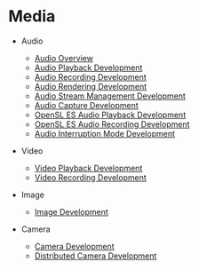# Media

- Audio
  - [Audio Overview](audio-overview.md)
  - [Audio Playback Development](audio-playback.md) 
  - [Audio Recording Development](audio-recorder.md) 
  - [Audio Rendering Development](audio-renderer.md)
  - [Audio Stream Management Development](audio-stream-manager.md)
  - [Audio Capture Development](audio-capturer.md)
  - [OpenSL ES Audio Playback Development](opensles-playback.md)
  - [OpenSL ES Audio Recording Development](opensles-capture.md)
  - [Audio Interruption Mode Development](audio-interruptmode.md)

- Video
  - [Video Playback Development](video-playback.md)
  - [Video Recording Development](video-recorder.md)

- Image
  - [Image Development](image.md)

- Camera
  - [Camera Development](camera.md)
  - [Distributed Camera Development](remote-camera.md)
